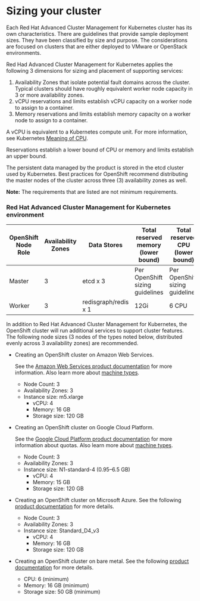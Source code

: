 # Sizing your cluster

Each Red Hat Advanced Cluster Management for Kubernetes cluster has its own characteristics. There are guidelines that provide sample deployment sizes. They have been classified by size and purpose. The considerations are focused on clusters that are either deployed to VMware or OpenStack environments.

Red Had Advanced Cluster Management for Kubernetes applies the following 3 dimensions for sizing and placement of supporting services:

1. Availability Zones that isolate potential fault domains across the cluster. Typical clusters should have roughly equivalent worker node capacity in 3 or more availability zones. 
2. vCPU reservations and limits establish vCPU capacity on a worker node to assign to a container. 
3. Memory reservations and limits establish memory capacity on a worker node to assign to a container. 

A vCPU is equivalent to a Kubernetes compute unit. For more information, see Kubernetes [Meaning of CPU](https://kubernetes.io/docs/concepts/configuration/manage-compute-resources-container/#meaning-of-cpu).

Reservations establish a lower bound of CPU or memory and limits establish an upper bound. 

The persistent data managed by the product is stored in the etcd cluster used by Kubernetes. Best practices for OpenShift recommend distributing the master nodes of the cluster across three (3) availability zones as well.

**Note:** The requirements that are listed are not minimum requirements.

### Red Hat Advanced Cluster Management for Kubernetes environment 

|OpenShift Node Role|Availability Zones|Data Stores|Total reserved memory (lower bound)|Total reserved CPU (lower bound)|
|---|---|---|---|---|
|Master|3|etcd x 3|Per OpenShift sizing guidelines|Per OpenShift sizing guidelines|
|Worker|3|redisgraph/redis x 1|12Gi|6 CPU|

In addition to Red Hat Advanced Cluster Management for Kubernetes, the OpenShift cluster will run additional services to support cluster features. The following node sizes (3 nodes of the types noted below, distributed evenly across 3 availability zones) are recommended.

- Creating an OpenShift cluster on Amazon Web Services. 

  See the [Amazon Web Services product documentation](https://docs.openshift.com/container-platform/4.4/installing/installing_aws/installing-aws-customizations.html#installing-aws-customizations) for more information. Also learn more about [machine types](https://aws.amazon.com/ec2/instance-types/m5/).

  - Node Count: 3
  - Availability Zones: 3
  - Instance size: m5.xlarge
    - vCPU: 4
    - Memory: 16 GB
    - Storage size: 120 GB

- Creating an OpenShift cluster on Google Cloud Platform. 

  See the [Google Cloud Platform product documentation](https://cloud.google.com/docs/quota) for more information about quotas. Also learn more about [machine types](https://cloud.google.com/compute/docs/machine-types).
  

  - Node Count: 3
  - Availability Zones: 3
  - Instance size: N1-standard-4 (0.95–6.5 GB)
    - vCPU: 4
    - Memory: 15 GB
    - Storage size: 120 GB  
  
- Creating an OpenShift cluster on Microsoft Azure. See the following [product documentation](https://docs.openshift.com/container-platform/4.4/installing/installing_azure/installing-azure-account.html) for more details.

  - Node Count: 3
  - Availability Zones: 3
  - Instance size: Standard_D4_v3
    - vCPU: 4
    - Memory: 16 GB
    - Storage size: 120 GB

- Creating an OpenShift cluster on bare metal. See the following [product documentation](https://docs.openshift.com/container-platform/4.4/installing/installing_bare_metal/installing-bare-metal.html) for more details.

  - CPU: 6 (minimum)
  - Memory: 16 GB (minimum)
  - Storage size: 50 GB (minimum)


 
